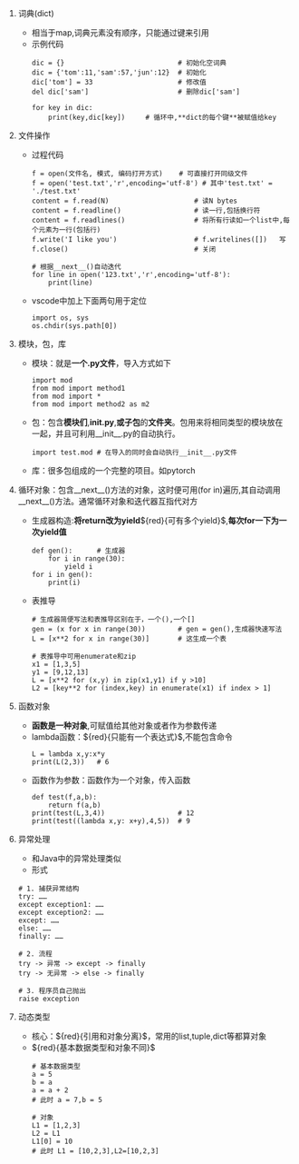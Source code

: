 1. 词典(dict)
    * 相当于map,词典元素没有顺序，只能通过键来引用
    * 示例代码
        ```
        dic = {}                            # 初始化空词典
        dic = {'tom':11,'sam':57,'jun':12}  # 初始化
        dic['tom'] = 33                     # 修改值
        del dic['sam']                      # 删除dic['sam']

        for key in dic: 
            print(key,dic[key])     # 循环中,**dict的每个键**被赋值给key
        ```

2. 文件操作
    * 过程代码
        ```
        f = open(文件名, 模式, 编码打开方式)    # 可直接打开同级文件
        f = open('test.txt','r',encoding='utf-8') # 其中'test.txt' = './test.txt'
        content = f.read(N)                     # 读N bytes
        content = f.readline()                  # 读一行,包括换行符
        content = f.readlines()                 # 将所有行读如一个list中,每个元素为一行(包括行)
        f.write('I like you')                   # f.writelines([])   写
        f.close()                               # 关闭

        # 根据__next__()自动迭代
        for line in open('123.txt','r',encoding='utf-8'):
            print(line)
        ```
    * vscode中加上下面两句用于定位
        ```
        import os, sys
        os.chdir(sys.path[0])
        ```

3. 模块，包，库
    * 模块：就是**一个.py文件**，导入方式如下
        ```
        import mod
        from mod import method1
        from mod import *
        from mod import method2 as m2
        ```
    * 包：包含**模块们**,**__init__.py**,**或子包**的**文件夹**。包用来将相同类型的模块放在一起，并且可利用__init__.py的自动执行。
        ```
        import test.mod # 在导入的同时会自动执行__init__.py文件

        ```
    * 库：很多包组成的一个完整的项目。如pytorch

4. 循环对象：包含__next__()方法的对象，这时便可用(for in)遍历,其自动调用__next__()方法。通常循环对象和迭代器互指代对方
    * 生成器构造:**将return改为yield**$\{red}{可有多个yield}$,**每次for一下为一次yield值**
        ```
        def gen():      # 生成器
            for i in range(30):
                yield i
        for i in gen():
            print(i)
        ```
    * 表推导
        ```
        # 生成器简便写法和表推导区别在于，一个(),一个[]
        gen = (x for x in range(30))        # gen = gen(),生成器快速写法
        L = [x**2 for x in range(30)]       # 这生成一个表

        # 表推导中可用enumerate和zip
        x1 = [1,3,5]
        y1 = [9,12,13]
        L = [x**2 for (x,y) in zip(x1,y1) if y >10]
        L2 = [key**2 for (index,key) in enumerate(x1) if index > 1]
        ```

5. 函数对象
    * **函数是一种对象**,可赋值给其他对象或者作为参数传递
    * lambda函数：$\{red}{只能有一个表达式}$,不能包含命令
        ```
        L = lambda x,y:x*y
        print(L(2,3))   # 6
        ```
    * 函数作为参数：函数作为一个对象，传入函数
        ```
        def test(f,a,b):
            return f(a,b)
        print(test(L,3,4))                  # 12
        print(test((lambda x,y: x+y),4,5))  # 9
        ```

6. 异常处理
    * 和Java中的异常处理类似
    * 形式
    ```
    # 1. 捕获异常结构
    try: ……
    except exception1: ……
    except exception2: ……
    except: ……
    else: ……
    finally: ……

    # 2. 流程
    try -> 异常 -> except -> finally
    try -> 无异常 -> else -> finally

    # 3. 程序员自己抛出
    raise exception
    ```

7. 动态类型
    * 核心：$\{red}{引用和对象分离}\$，常用的list,tuple,dict等都算对象
    * $\{red}{基本数据类型和对象不同}\$
        ```
        # 基本数据类型
        a = 5
        b = a
        a = a + 2
        # 此时 a = 7,b = 5

        # 对象
        L1 = [1,2,3]
        L2 = L1
        L1[0] = 10
        # 此时 L1 = [10,2,3],L2=[10,2,3]
        ```

